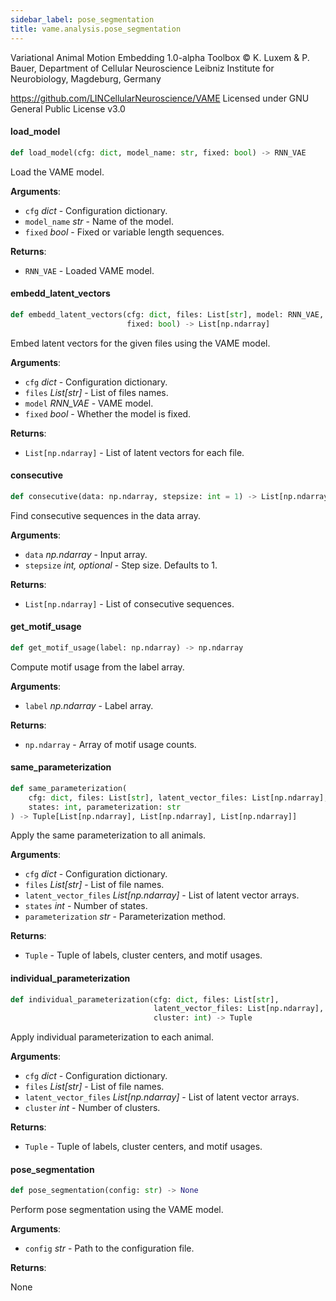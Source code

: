 ```yaml
---
sidebar_label: pose_segmentation
title: vame.analysis.pose_segmentation
---
```


Variational Animal Motion Embedding 1.0-alpha Toolbox
© K. Luxem &amp; P. Bauer, Department of Cellular Neuroscience
Leibniz Institute for Neurobiology, Magdeburg, Germany

https://github.com/LINCellularNeuroscience/VAME
Licensed under GNU General Public License v3.0

#### load\_model

```python
def load_model(cfg: dict, model_name: str, fixed: bool) -> RNN_VAE
```

Load the VAME model.

**Arguments**:

- `cfg` _dict_ - Configuration dictionary.
- `model_name` _str_ - Name of the model.
- `fixed` _bool_ - Fixed or variable length sequences.
  

**Returns**:

- `RNN_VAE` - Loaded VAME model.

#### embedd\_latent\_vectors

```python
def embedd_latent_vectors(cfg: dict, files: List[str], model: RNN_VAE,
                          fixed: bool) -> List[np.ndarray]
```

Embed latent vectors for the given files using the VAME model.

**Arguments**:

- `cfg` _dict_ - Configuration dictionary.
- `files` _List[str]_ - List of files names.
- `model` _RNN_VAE_ - VAME model.
- `fixed` _bool_ - Whether the model is fixed.
  

**Returns**:

- `List[np.ndarray]` - List of latent vectors for each file.

#### consecutive

```python
def consecutive(data: np.ndarray, stepsize: int = 1) -> List[np.ndarray]
```

Find consecutive sequences in the data array.

**Arguments**:

- `data` _np.ndarray_ - Input array.
- `stepsize` _int, optional_ - Step size. Defaults to 1.
  

**Returns**:

- `List[np.ndarray]` - List of consecutive sequences.

#### get\_motif\_usage

```python
def get_motif_usage(label: np.ndarray) -> np.ndarray
```

Compute motif usage from the label array.

**Arguments**:

- `label` _np.ndarray_ - Label array.
  

**Returns**:

- `np.ndarray` - Array of motif usage counts.

#### same\_parameterization

```python
def same_parameterization(
    cfg: dict, files: List[str], latent_vector_files: List[np.ndarray],
    states: int, parameterization: str
) -> Tuple[List[np.ndarray], List[np.ndarray], List[np.ndarray]]
```

Apply the same parameterization to all animals.

**Arguments**:

- `cfg` _dict_ - Configuration dictionary.
- `files` _List[str]_ - List of file names.
- `latent_vector_files` _List[np.ndarray]_ - List of latent vector arrays.
- `states` _int_ - Number of states.
- `parameterization` _str_ - Parameterization method.
  

**Returns**:

- `Tuple` - Tuple of labels, cluster centers, and motif usages.

#### individual\_parameterization

```python
def individual_parameterization(cfg: dict, files: List[str],
                                latent_vector_files: List[np.ndarray],
                                cluster: int) -> Tuple
```

Apply individual parameterization to each animal.

**Arguments**:

- `cfg` _dict_ - Configuration dictionary.
- `files` _List[str]_ - List of file names.
- `latent_vector_files` _List[np.ndarray]_ - List of latent vector arrays.
- `cluster` _int_ - Number of clusters.
  

**Returns**:

- `Tuple` - Tuple of labels, cluster centers, and motif usages.

#### pose\_segmentation

```python
def pose_segmentation(config: str) -> None
```

Perform pose segmentation using the VAME model.

**Arguments**:

- `config` _str_ - Path to the configuration file.
  

**Returns**:

  None

